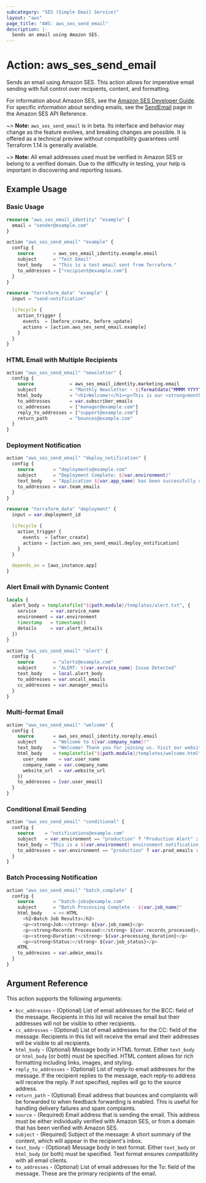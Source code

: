 ```yaml
---
subcategory: "SES (Simple Email Service)"
layout: "aws"
page_title: "AWS: aws_ses_send_email"
description: |-
  Sends an email using Amazon SES.
---
```


# Action: aws_ses_send_email

Sends an email using Amazon SES. This action allows for imperative email sending with full control over recipients, content, and formatting.

For information about Amazon SES, see the [Amazon SES Developer Guide](https://docs.aws.amazon.com/ses/latest/dg/). For specific information about sending emails, see the [SendEmail](https://docs.aws.amazon.com/ses/latest/APIReference/API_SendEmail.html) page in the Amazon SES API Reference.

~> **Note:** `aws_ses_send_email` is in beta. Its interface and behavior may change as the feature evolves, and breaking changes are possible. It is offered as a technical preview without compatibility guarantees until Terraform 1.14 is generally available.

~> **Note:** All email addresses used must be verified in Amazon SES or belong to a verified domain. Due to the difficulty in testing, your help is important in discovering and reporting issues.

## Example Usage

### Basic Usage

```terraform
resource "aws_ses_email_identity" "example" {
  email = "sender@example.com"
}

action "aws_ses_send_email" "example" {
  config {
    source       = aws_ses_email_identity.example.email
    subject      = "Test Email"
    text_body    = "This is a test email sent from Terraform."
    to_addresses = ["recipient@example.com"]
  }
}

resource "terraform_data" "example" {
  input = "send-notification"

  lifecycle {
    action_trigger {
      events  = [before_create, before_update]
      actions = [action.aws_ses_send_email.example]
    }
  }
}
```

### HTML Email with Multiple Recipients

```terraform
action "aws_ses_send_email" "newsletter" {
  config {
    source             = aws_ses_email_identity.marketing.email
    subject            = "Monthly Newsletter - ${formatdate("MMMM YYYY", timestamp())}"
    html_body          = "<h1>Welcome!</h1><p>This is our <strong>monthly newsletter</strong>.</p>"
    to_addresses       = var.subscriber_emails
    cc_addresses       = ["manager@example.com"]
    reply_to_addresses = ["support@example.com"]
    return_path        = "bounces@example.com"
  }
}
```

### Deployment Notification

```terraform
action "aws_ses_send_email" "deploy_notification" {
  config {
    source       = "deployments@example.com"
    subject      = "Deployment Complete: ${var.environment}"
    text_body    = "Application ${var.app_name} has been successfully deployed to ${var.environment}."
    to_addresses = var.team_emails
  }
}

resource "terraform_data" "deployment" {
  input = var.deployment_id

  lifecycle {
    action_trigger {
      events  = [after_create]
      actions = [action.aws_ses_send_email.deploy_notification]
    }
  }

  depends_on = [aws_instance.app]
}
```

### Alert Email with Dynamic Content

```terraform
locals {
  alert_body = templatefile("${path.module}/templates/alert.txt", {
    service     = var.service_name
    environment = var.environment
    timestamp   = timestamp()
    details     = var.alert_details
  })
}

action "aws_ses_send_email" "alert" {
  config {
    source       = "alerts@example.com"
    subject      = "ALERT: ${var.service_name} Issue Detected"
    text_body    = local.alert_body
    to_addresses = var.oncall_emails
    cc_addresses = var.manager_emails
  }
}
```

### Multi-format Email

```terraform
action "aws_ses_send_email" "welcome" {
  config {
    source       = aws_ses_email_identity.noreply.email
    subject      = "Welcome to ${var.company_name}!"
    text_body    = "Welcome! Thank you for joining us. Visit our website for more information."
    html_body    = templatefile("${path.module}/templates/welcome.html", {
      user_name    = var.user_name
      company_name = var.company_name
      website_url  = var.website_url
    })
    to_addresses = [var.user_email]
  }
}
```

### Conditional Email Sending

```terraform
action "aws_ses_send_email" "conditional" {
  config {
    source    = "notifications@example.com"
    subject   = var.environment == "production" ? "Production Alert" : "Test Alert"
    text_body = "This is a ${var.environment} environment notification."
    to_addresses = var.environment == "production" ? var.prod_emails : var.dev_emails
  }
}
```

### Batch Processing Notification

```terraform
action "aws_ses_send_email" "batch_complete" {
  config {
    source       = "batch-jobs@example.com"
    subject      = "Batch Processing Complete - ${var.job_name}"
    html_body    = <<-HTML
      <h2>Batch Job Results</h2>
      <p><strong>Job:</strong> ${var.job_name}</p>
      <p><strong>Records Processed:</strong> ${var.records_processed}</p>
      <p><strong>Duration:</strong> ${var.processing_duration}</p>
      <p><strong>Status:</strong> ${var.job_status}</p>
    HTML
    to_addresses = var.admin_emails
  }
}
```

## Argument Reference

This action supports the following arguments:

* `bcc_addresses` - (Optional) List of email addresses for the BCC: field of the message. Recipients in this list will receive the email but their addresses will not be visible to other recipients.
* `cc_addresses` - (Optional) List of email addresses for the CC: field of the message. Recipients in this list will receive the email and their addresses will be visible to all recipients.
* `html_body` - (Optional) Message body in HTML format. Either `text_body` or `html_body` (or both) must be specified. HTML content allows for rich formatting including links, images, and styling.
* `reply_to_addresses` - (Optional) List of reply-to email addresses for the message. If the recipient replies to the message, each reply-to address will receive the reply. If not specified, replies will go to the source address.
* `return_path` - (Optional) Email address that bounces and complaints will be forwarded to when feedback forwarding is enabled. This is useful for handling delivery failures and spam complaints.
* `source` - (Required) Email address that is sending the email. This address must be either individually verified with Amazon SES, or from a domain that has been verified with Amazon SES.
* `subject` - (Required) Subject of the message: A short summary of the content, which will appear in the recipient's inbox.
* `text_body` - (Optional) Message body in text format. Either `text_body` or `html_body` (or both) must be specified. Text format ensures compatibility with all email clients.
* `to_addresses` - (Optional) List of email addresses for the To: field of the message. These are the primary recipients of the email.
